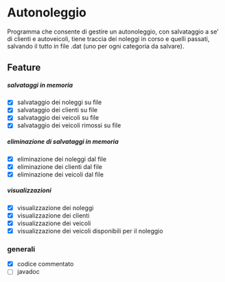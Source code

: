 # Autonoleggio
Programma che consente di gestire un autonoleggio, con salvataggio a se' di clienti e autoveicoli, tiene traccia dei noleggi in corso e quelli passati, salvando il tutto in file .dat (uno per ogni categoria da salvare).
## Feature

##### salvataggi in memoria
- [x] salvataggio dei noleggi su file <br>
- [x] salvataggio dei clienti su file
- [x] salvataggio dei veicoli su file
- [x] salvataggio dei veicoli rimossi su file
##### eliminazione di salvataggi in memoria
- [x] eliminazione dei noleggi dal file
- [x] eliminazione dei clienti dal file
- [x] eliminazione dei veicoli dal file
##### visualizzazioni
- [x] visualizzazione dei noleggi
- [x] visualizzazione dei clienti
- [x] visualizzazione dei veicoli
- [x] visualizzazione dei veicoli disponibili per il noleggio
### generali
- [x] codice commentato
- [ ] javadoc
